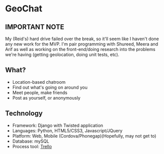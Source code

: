 GeoChat
============

IMPORTANT NOTE
----------------------
My (Reid's) hard drive failed over the break, so it'll seem like I haven't done any new work for the MVP. I'm pair programming with Shureed, Meera and Arif as well as working on the front-end/doing research into the problems we're having (getting geolocation, doing unit tests, etc).

What?
-------------------------
* Location-based chatroom
* Find out what's going on around you
* Meet people, make friends
* Post as yourself, or anonymously

Technology
------------
* Framework: Django with Twisted application
* Languages: Python, HTML5/CSS3, Javascript/JQuery
* Platform: Web, Mobile (Cordova/Phonegap)(Hopefully, may not get to)
* Database: mySQL
* Process tool: [Trello](http://www.trello.com)
